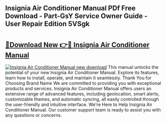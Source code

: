 ## Insignia Air Conditioner Manual PDf Free Download - Part-GsY Service Owner Guide - User Repair Edition 5VSgk

# <h2><a href="http://bc16641.oget.top/?id=Insignia+Air+Conditioner+Manual">🔗Download New 👉🔴 Insignia Air Conditioner Manual</a></h2>

[![Insignia Air Conditioner Manual new download](https://i.imgur.com/5g1atiW.png)](http://bc16641.oget.top/?id=Insignia+Air+Conditioner+Manual)
This manual unlocks the potential of your new Insignia Air Conditioner Manual. Explore its features, learn how to install, operate, and maintain it seamlessly. Thank You for Choosing Brand Name We are committed to providing you with exceptional products and services. Insignia Air Conditioner Manual offers users an extensive range of advanced features, including geolocation, smart alerts, customizable themes, and automatic syncing, all easily controlled through the user-friendly and intuitive interface. We're Here to Help Insignia Air Conditioner Manual. Our customer support team is ready to assist you with any questions or concerns.
